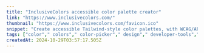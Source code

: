 ```yaml
---
title: "InclusiveColors accessible color palette creator"
link: "https://www.inclusivecolors.com/"
thumbnail: "https://www.inclusivecolors.com/favicon.ico"
snippet: "Create accessible Tailwind-style color palettes, with WCAG/APCA contrast checks, live previews on a mockup, and CSS/Figma/Adobe export."
tags: ["color"," colors"," color-picker"," design"," developer-tools"," tailwind"," ui-component"," css", "accessibility", "WCAG", "a11y"]
createdAt: 2024-10-29T03:57:17.505Z
---
```

